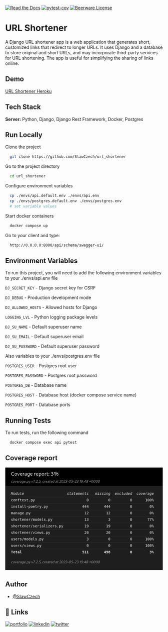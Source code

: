 [![Read the Docs](https://img.shields.io/badge/documentation-yes-brightgreen.svg)](https://choosealicense.com/licenses/mit/)
[![pytest-cov](https://img.shields.io/badge/coverage-100%25-green)]()
[![Beerware License](https://img.shields.io/badge/license-Beerware-yellow)](https://github.com/SlawCzech/url_shortener/blob/master/LICENSE)

# URL Shortener

A Django URL shortener app is a web application that generates short, customized links that redirect to longer URLs. It uses Django and a database to store original and short URLs, and may incorporate third-party services for URL shortening. The app is useful for simplifying the sharing of links online.


## Demo

[URL Shortener Heroku](https://heroku.com/)



## Tech Stack

**Server:** Python, Django, Django Rest Framework, Docker, Postgres


## Run Locally

Clone the project

```bash
  git clone https://github.com/SlawCzech/url_shortener
```

Go to the project directory

```bash
  cd url_shortener
```

Configure environment variables

```bash
  cp ./envs/api.default.env ./envs/api.env
  cp ./envs/postgres.default.env ./envs/postgres.env
  # set variable values
```

Start docker containers

```bash
  docker compose up
```

Go to your client and type:
```bash
  http://0.0.0.0:8000/api/schema/swagger-ui/
```
## Environment Variables

To run this project, you will need to add the following environment variables to your ./envs/api.env file

`DJ_SECRET_KEY` - Django secret key for CSRF

`DJ_DEBUG` - Production development mode

`DJ_ALLOWED_HOSTS` - Allowed hosts for Django

`LOGGING_LVL` - Python logging package levels

`DJ_SU_NAME` - Default superuser name

`DJ_SU_EMAIL` - Default superuser email

`DJ_SU_PASSWORD` - Default superuser password

Also variables to your ./envs/postgres.env file

`POSTGRES_USER` - Postgres root user

`POSTGRES_PASSWORD` - Postgres root password

`POSTGRES_DB` - Database name

`POSTGRES_HOST` - Database host (docker compose service name)

`POSTGRES_PORT` - Database ports

## Running Tests

To run tests, run the following command

```bash
  docker compose exec api pytest
```


## Coverage report

![Coverage report](https://raw.githubusercontent.com/SlawCzech/url_shortener/master/screenshots/pytest_coverage.png)


## Author

- [@SlawCzech](https://github.com/SlawCzech)


## 🔗 Links
[![portfolio](https://img.shields.io/badge/my_portfolio-000?style=for-the-badge&logo=ko-fi&logoColor=white)](https://github.com/SlawCzech?tab=repositories)
[![linkedin](https://img.shields.io/badge/linkedin-0A66C2?style=for-the-badge&logo=linkedin&logoColor=white)](https://www.linkedin.com/in/s%C5%82awomir-czech-25773a243/)
[![twitter](https://img.shields.io/badge/twitter-1DA1F2?style=for-the-badge&logo=twitter&logoColor=white)](https://twitter.com/saek_cz)

